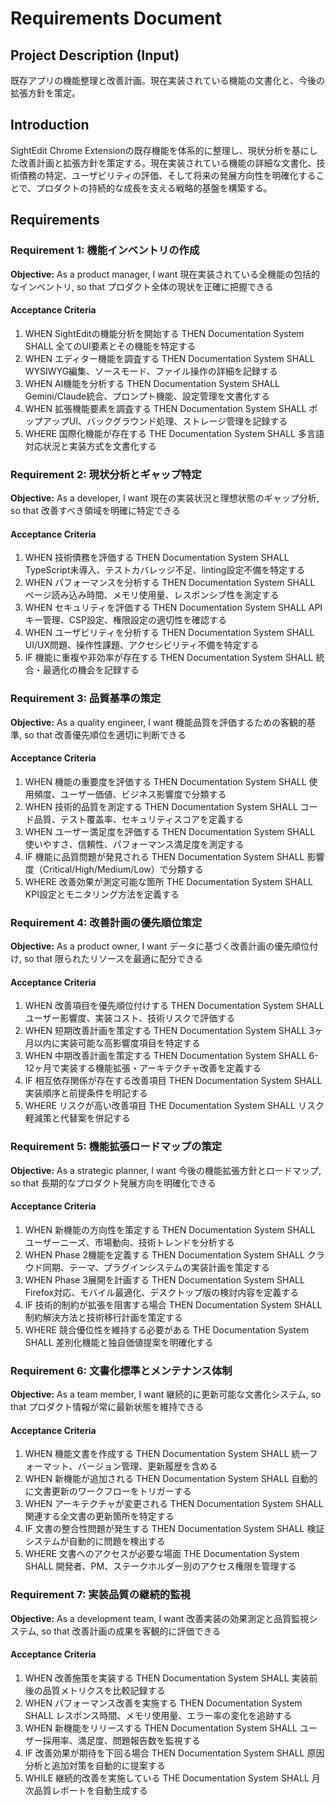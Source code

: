 # Requirements Document

## Project Description (Input)
既存アプリの機能整理と改善計画。現在実装されている機能の文書化と、今後の拡張方針を策定。

## Introduction
SightEdit Chrome Extensionの既存機能を体系的に整理し、現状分析を基にした改善計画と拡張方針を策定する。現在実装されている機能の詳細な文書化、技術債務の特定、ユーザビリティの評価、そして将来の発展方向性を明確化することで、プロダクトの持続的な成長を支える戦略的基盤を構築する。

## Requirements

### Requirement 1: 機能インベントリの作成
**Objective:** As a product manager, I want 現在実装されている全機能の包括的なインベントリ, so that プロダクト全体の現状を正確に把握できる

#### Acceptance Criteria
1. WHEN SightEditの機能分析を開始する THEN Documentation System SHALL 全てのUI要素とその機能を特定する
2. WHEN エディター機能を調査する THEN Documentation System SHALL WYSIWYG編集、ソースモード、ファイル操作の詳細を記録する
3. WHEN AI機能を分析する THEN Documentation System SHALL Gemini/Claude統合、プロンプト機能、設定管理を文書化する
4. WHEN 拡張機能要素を調査する THEN Documentation System SHALL ポップアップUI、バックグラウンド処理、ストレージ管理を記録する
5. WHERE 国際化機能が存在する THE Documentation System SHALL 多言語対応状況と実装方式を文書化する

### Requirement 2: 現状分析とギャップ特定
**Objective:** As a developer, I want 現在の実装状況と理想状態のギャップ分析, so that 改善すべき領域を明確に特定できる

#### Acceptance Criteria
1. WHEN 技術債務を評価する THEN Documentation System SHALL TypeScript未導入、テストカバレッジ不足、linting設定不備を特定する
2. WHEN パフォーマンスを分析する THEN Documentation System SHALL ページ読み込み時間、メモリ使用量、レスポンシブ性を測定する
3. WHEN セキュリティを評価する THEN Documentation System SHALL APIキー管理、CSP設定、権限設定の適切性を確認する
4. WHEN ユーザビリティを分析する THEN Documentation System SHALL UI/UX問題、操作性課題、アクセシビリティ不備を特定する
5. IF 機能に重複や非効率が存在する THEN Documentation System SHALL 統合・最適化の機会を記録する

### Requirement 3: 品質基準の策定
**Objective:** As a quality engineer, I want 機能品質を評価するための客観的基準, so that 改善優先順位を適切に判断できる

#### Acceptance Criteria
1. WHEN 機能の重要度を評価する THEN Documentation System SHALL 使用頻度、ユーザー価値、ビジネス影響度で分類する
2. WHEN 技術的品質を測定する THEN Documentation System SHALL コード品質、テスト覆盖率、セキュリティスコアを定義する
3. WHEN ユーザー満足度を評価する THEN Documentation System SHALL 使いやすさ、信頼性、パフォーマンス満足度を測定する
4. IF 機能に品質問題が発見される THEN Documentation System SHALL 影響度（Critical/High/Medium/Low）で分類する
5. WHERE 改善効果が測定可能な箇所 THE Documentation System SHALL KPI設定とモニタリング方法を定義する

### Requirement 4: 改善計画の優先順位策定
**Objective:** As a product owner, I want データに基づく改善計画の優先順位付け, so that 限られたリソースを最適に配分できる

#### Acceptance Criteria
1. WHEN 改善項目を優先順位付けする THEN Documentation System SHALL ユーザー影響度、実装コスト、技術リスクで評価する
2. WHEN 短期改善計画を策定する THEN Documentation System SHALL 3ヶ月以内に実装可能な高影響度項目を特定する
3. WHEN 中期改善計画を策定する THEN Documentation System SHALL 6-12ヶ月で実装する機能拡張・アーキテクチャ改善を定義する
4. IF 相互依存関係が存在する改善項目 THEN Documentation System SHALL 実装順序と前提条件を明記する
5. WHERE リスクが高い改善項目 THE Documentation System SHALL リスク軽減策と代替案を併記する

### Requirement 5: 機能拡張ロードマップの策定
**Objective:** As a strategic planner, I want 今後の機能拡張方針とロードマップ, so that 長期的なプロダクト発展方向を明確化できる

#### Acceptance Criteria
1. WHEN 新機能の方向性を策定する THEN Documentation System SHALL ユーザーニーズ、市場動向、技術トレンドを分析する
2. WHEN Phase 2機能を定義する THEN Documentation System SHALL クラウド同期、テーマ、プラグインシステムの実装計画を策定する
3. WHEN Phase 3展開を計画する THEN Documentation System SHALL Firefox対応、モバイル最適化、デスクトップ版の検討内容を定義する
4. IF 技術的制約が拡張を阻害する場合 THEN Documentation System SHALL 制約解決方法と技術移行計画を策定する
5. WHERE 競合優位性を維持する必要がある THE Documentation System SHALL 差別化機能と独自価値提案を明確化する

### Requirement 6: 文書化標準とメンテナンス体制
**Objective:** As a team member, I want 継続的に更新可能な文書化システム, so that プロダクト情報が常に最新状態を維持できる

#### Acceptance Criteria
1. WHEN 機能文書を作成する THEN Documentation System SHALL 統一フォーマット、バージョン管理、更新履歴を含める
2. WHEN 新機能が追加される THEN Documentation System SHALL 自動的に文書更新のワークフローをトリガーする
3. WHEN アーキテクチャが変更される THEN Documentation System SHALL 関連する全文書の更新箇所を特定する
4. IF 文書の整合性問題が発生する THEN Documentation System SHALL 検証システムが自動的に問題を検出する
5. WHERE 文書へのアクセスが必要な場面 THE Documentation System SHALL 開発者、PM、ステークホルダー別のアクセス権限を管理する

### Requirement 7: 実装品質の継続的監視
**Objective:** As a development team, I want 改善実装の効果測定と品質監視システム, so that 改善計画の成果を客観的に評価できる

#### Acceptance Criteria
1. WHEN 改善施策を実装する THEN Documentation System SHALL 実装前後の品質メトリクスを比較記録する
2. WHEN パフォーマンス改善を実施する THEN Documentation System SHALL レスポンス時間、メモリ使用量、エラー率の変化を追跡する
3. WHEN 新機能をリリースする THEN Documentation System SHALL ユーザー採用率、満足度、問題報告数を監視する
4. IF 改善効果が期待を下回る場合 THEN Documentation System SHALL 原因分析と追加対策を自動的に提案する
5. WHILE 継続的改善を実施している THE Documentation System SHALL 月次品質レポートを自動生成する